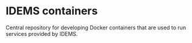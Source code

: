 # IDEMS containers

Central repository for developing Docker containers that are used to run services provided by IDEMS.
